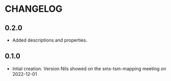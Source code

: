 # CHANGELOG
## 0.2.0
- Added descriptions and properties.

## 0.1.0
- Intial creation. Version Nils showed on the sms-tsm-mapping meeting
on 2022-12-01
